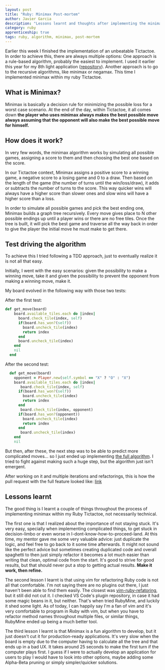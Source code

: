 ```yaml
---
layout: post
title: "Ruby: Minimax Post-mortem"
author: Javier Garcia
description: "Lessons learnt and thoughts after implementing the minimax algorithim in my Ruby TTT."
category: ruby
apprenticeship: true
tags: ruby, algorithm, minimax, post-mortem
---
```


Earlier this week I finished the implementation of an unbeatable Tictactoe. In order to achieve this, there are always multiple options: One approach is a rule-based algorithm, probably the easiest to implement. I used it earlier this year for my 8th light application ([repository](https://github.com/Manzanit0/My8thTictactoe)). Another approach is to go to the recursive algorithms, like minimax or negamax. This time I implemented minimax within my ruby Tictactoe.

## What is Minimax?

Minimax is basically a decision rule for minimizing the possible loss for a worst case scenario. At the end of the day, within Tictactoe, it all comes down **the player who uses minimax always makes the best possible move always assuming that the opponent will also make the best possible move for himself.**

## How does it work?

In very few words, the minimax algorithm works by simulating all possible games, assigning a score to them and then choosing the best one based on the score.

In our Tictactoe context, Minimax assigns a positive score to a winning game, a negative score to a losing game and 0 to a draw. Then based on the length of the game (the number of turns until the win/loss/draw), it adds or subtracts the number of turns to the score. This way quicker wins will always have a higher score than slower ones and slow wins will have a higher score than a loss.

In order to simulate all possible games and pick the best ending one, Minimax builds a graph tree recursively. Every move gives place to N other possible endings up until a player wins or there are no free tiles. Once the tree is built, it will pick the best game and traverse all the way back in order to give the player the initial move he must make to get there.

## Test driving the algorithm

To achieve this I tried following a TDD approach, just to eventually realize it is not all that easy.

Initially, I went with the easy scenarios: given the possibility to make a winning move, take it and given the possibility to prevent the opponent from making a winning move, make it.

My board evolved in the following way with those two tests:

After the first test:

```ruby
def get_move(board)
    board.available_tiles.each do |index|
      board.check_tile(index, self)
      if(board.has_won?(self))
        board.uncheck_tile(index)
        return index
      end
      board.uncheck_tile(index)
    end
    nil
  end
```

After the second test:

```ruby
  def get_move(board)
    opponent = Player.new(self.symbol == "X" ? "O" : "X")
    board.available_tiles.each do |index|
       board.check_tile(index, self)
      if(board.has_won?(self))
        board.uncheck_tile(index)
        return index
      end
       board.check_tile(index, opponent)
      if(board.has_won?(opponent))
        board.uncheck_tile(index)
        return index
      end
       board.uncheck_tile(index)
    end
    nil
```
But then, after these, the next step was to be able to predict more complicated moves... so I just ended up implementing [the full algorithm](https://github.com/Manzanit0/TicTacToeRB/blob/master/lib/core/hard_machine.rb). I tried to fight against making such a huge step, but the algorithm just isn't emergent.

After working on it and multiple iterations and refactorings, this is how the pull request with the full feature looked like: [link](https://github.com/Manzanit0/TicTacToeRB/pull/6)

## Lessons learnt

The good thing is I learnt a couple of things throughout the process of implementing minimax within my Ruby Tictactoe, not necessarily technical.

The first one is that I realized about the importance of not staying stuck. It's very easy, specially when implementing complicated things, to get stuck in decision-limbo or even worse in I-dont-know-how-to-proceed-land. At this time, my mentor gave me some very valuable advice: just duplicate the logic, and feel free to go back to it some time afterwards. It might not sound like the perfect advice but sometimes creating duplicated code and overall spaghetti to then just simply refactor it becomes a lot much easier than writing that clean, optimal code from the start. It's good to strive for good results, but that should never put a stop to getting actual results. **Make it work, then refine.**

The second lesson I learnt is that using vim for refactoring Ruby code is not all that comfortable. I'm not saying there are no plugins out there, I just haven't been able to find them easily. The closest was [vim-ruby-refatoring](https://github.com/ecomba/vim-ruby-refactoring), but it still did not cut it. I checked VS Code's plugin repository, in case it had some magic beans in it, but neither. That's when tried RubyMine, and luckily it shed some light. As of today, I can happily say I'm a fan of vim and it's very comfortable to program in Ruby with vim, but when you have to refactor method names throughout multiple files, or similar things, RubyMine ended up being a much better tool.

The third lesson I learnt is that Minimax is a fun algorithm to develop, but it just doesn't cut it for production-ready applications. It's very slow when the board is empty due to the computer having to calculate all the tree and that ends up in a bad UX. It takes around 25 seconds to make the first turn if the computer plays first. I guess if I were to actually develop an application for users to play I would have to look into other options, maybe adding some Alpha-Beta pruning or simply simpler/quicker solutions.
